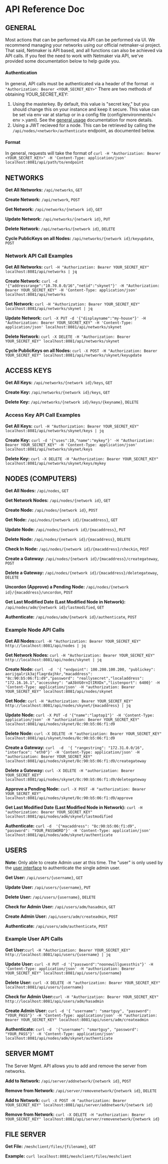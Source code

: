 # API Reference Doc

## GENERAL

Most actions that can be performed via API can be performed via UI. We recommend managing your networks using our official netmaker-ui project. That said, Netmaker is API based, and all functions can also be achieved via API calls. If you feel the need to work with Netmaker via API, we've provided some documentation below to help guide you.
 
#### Authentication
 In general, API calls must be authenticated via a header of  the format  `-H "Authorization: Bearer <YOUR_SECRET_KEY>"` There are two methods of obtaining YOUR_SECRET_KEY:
1. Using the masterkey. By default, this value is "secret key," but you should change this on your instance and keep it secure. This value can be set via env var at startup or in a config file (config/environments/< env >.yaml). See the [general usage](./USAGE.md) documentation for more details.
2. Using a JWT recieved for a node. This  can be retrieved by calling the `/api/nodes/<network>/authenticate` endpoint, as documented below.

#### Format 
In general, requests will take the format of `curl -H "Authorization: Bearer <YOUR_SECRET_KEY>" -H 'Content-Type: application/json' localhost:8081/api/path/to/endpoint`

## NETWORKS

**Get All Networks:** `/api/networks`, `GET` 
  
**Create Network:** `/api/network`, `POST` 
  
**Get Network:** `/api/networks/{network id}`, `GET`  
  
**Update Network:** `/api/networks/{network id}`, `PUT`  
  
**Delete Network:** `/api/networks/{network id}`, `DELETE`  
  
**Cycle PublicKeys on all Nodes:** `/api/networks/{network id}/keyupdate`, `POST`  
  
  
### Network  API Call Examples
  
  
**Get All Networks:** `curl -H "Authorization: Bearer YOUR_SECRET_KEY" localhost:8081/api/networks | jq`

**Create Network:** `curl -d '{"addressrange":"10.70.0.0/16","netid":"skynet"}' -H "Authorization: Bearer YOUR_SECRET_KEY" -H 'Content-Type: application/json' localhost:8081/api/networks`

**Get Network:** `curl -H "Authorization: Bearer YOUR_SECRET_KEY" localhost:8081/api/networks/skynet | jq`

**Update Network:** `curl -X PUT -d '{"displayname":"my-house"}' -H "Authorization: Bearer YOUR_SECRET_KEY" -H 'Content-Type: application/json' localhost:8081/api/networks/skynet`

**Delete Network:** `curl -X DELETE -H "Authorization: Bearer YOUR_SECRET_KEY" localhost:8081/api/networks/skynet`

**Cycle PublicKeys on all Nodes:** `curl -X POST -H "Authorization: Bearer YOUR_SECRET_KEY" localhost:8081/api/networks/skynet/keyupdate`

## ACCESS KEYS

**Get All Keys:** `/api/networks/{network id}/keys`, `GET` 
  
**Create Key:** `/api/networks/{network id}/keys`, `GET` 
  
**Delete Key:** `/api/networks/{network id}/keys/{keyname}`, `DELETE` 
  
  
### Access Key API Call Examples
  
   
**Get All Keys:** `curl -H "Authorization: Bearer YOUR_SECRET_KEY" localhost:8081/api/networks/skynet/keys | jq`
  
**Create Key:** `curl -d '{"uses":10,"name":"mykey"}' -H "Authorization: Bearer YOUR_SECRET_KEY" -H 'Content-Type: application/json' localhost:8081/api/networks/skynet/keys`
  
**Delete Key:** `curl -X DELETE -H "Authorization: Bearer YOUR_SECRET_KEY" localhost:8081/api/networks/skynet/keys/mykey`
  
    
## NODES (COMPUTERS)
  
  
**Get All Nodes:** `/api/nodes`, `GET` 
  
**Get Network Nodes:** `/api/nodes/{network id}`, `GET` 
  
**Create Node:** `/api/nodes/{network id}`, `POST`  
  
**Get Node:** `/api/nodes/{network id}/{macaddress}`, `GET`  
  
**Update Node:** `/api/nodes/{network id}/{macaddress}`, `PUT`  
  
**Delete Node:** `/api/nodes/{network id}/{macaddress}`, `DELETE`  
  
**Check In Node:** `/api/nodes/{network id}/{macaddress}/checkin`, `POST`  
  
**Create a Gateway:** `/api/nodes/{network id}/{macaddress}/creategateway`, `POST`  
  
**Delete a Gateway:** `/api/nodes/{network id}/{macaddress}/deletegateway`, `DELETE`  
  
**Uncordon (Approve) a Pending Node:** `/api/nodes/{network id}/{macaddress}/uncordon`, `POST`  
  
**Get Last Modified Date (Last Modified Node in Network):** `/api/nodes/adm/{network id}/lastmodified`, `GET`  
  
**Authenticate:** `/api/nodes/adm/{network id}/authenticate`, `POST`  
  
  
### Example Node API Calls
  
  
**Get All Nodes:**`curl -H "Authorization: Bearer YOUR_SECRET_KEY" http://localhost:8081/api/nodes | jq`
  
**Get Network Nodes:** `curl -H "Authorization: Bearer YOUR_SECRET_KEY" http://localhost:8081/api/nodes/skynet | jq`
    
**Create Node:** `curl  -d  '{ "endpoint": 100.200.100.200, "publickey": aorijqalrik3ajflaqrdajhkr,"macaddress": "8c:90:b5:06:f1:d9","password": "reallysecret","localaddress": "172.16.16.1","accesskey": "aA3bVG0rnItIRXDx","listenport": 6400}' -H 'Content-Type: application/json' -H "authorization: Bearer YOUR_SECRET_KEY" localhost:8081/api/nodes/skynet`
    
**Get Node:** `curl -H "Authorization: Bearer YOUR_SECRET_KEY" http://localhost:8081/api/nodes/skynet/{macaddress} | jq`  
  
**Update Node:** `curl -X PUT -d '{"name":"laptop1"}' -H 'Content-Type: application/json' -H "authorization: Bearer YOUR_SECRET_KEY" localhost:8081/api/nodes/skynet/8c:90:b5:06:f1:d9`
  
**Delete Node:** `curl -X DELETE -H "authorization: Bearer YOUR_SECRET_KEY" localhost:8081/api/skynet/nodes/8c:90:b5:06:f1:d9`
  
**Create a Gateway:** `curl  -d  '{ "rangestring": "172.31.0.0/16", "interface": "eth0"}' -H 'Content-Type: application/json' -H "authorization: Bearer YOUR_SECRET_KEY" localhost:8081/api/nodes/skynet/8c:90:b5:06:f1:d9/creategateway`
  
**Delete a Gateway:** `curl -X DELETE -H "authorization: Bearer YOUR_SECRET_KEY" localhost:8081/api/nodes/skynet/8c:90:b5:06:f1:d9/deletegateway`
  
**Approve a Pending Node:** `curl -X POST -H "authorization: Bearer YOUR_SECRET_KEY" localhost:8081/api/nodes/skynet/8c:90:b5:06:f1:d9/approve`
  
**Get Last Modified Date (Last Modified Node in Network):** `curl -H "authorization: Bearer YOUR_SECRET_KEY" localhost:8081/api/nodes/adm/skynet/lastmodified`

**Authenticate:** `curl -d  '{"macaddress": "8c:90:b5:06:f1:d9", "password": "YOUR_PASSWORD"}' -H 'Content-Type: application/json' localhost:8081/api/nodes/adm/skynet/authenticate`
  
  
## USERS
  
  
**Note:** Only able to create Admin user at this time. The "user" is only used by the [user interface](https://github.com/gravitl/netmaker-ui) to authenticate the  single  admin user.

**Get User:** `/api/users/{username}`, `GET`  
  
**Update User:** `/api/users/{username}`, `PUT`  
  
**Delete User:** `/api/users/{username}`, `DELETE`  
  
**Check for Admin User:** `/api/users/adm/hasadmin`, `GET` 
  
**Create Admin User:** `/api/users/adm/createadmin`, `POST` 
  
**Authenticate:** `/api/users/adm/authenticate`, `POST` 
  
  
### Example User API Calls

  
**Get User:**`curl -H "Authorization: Bearer YOUR_SECRET_KEY" http://localhost:8081/api/users/{username} | jq`

**Update User:** `curl -X PUT -d '{"password":"noonewillguessthis"}' -H 'Content-Type: application/json' -H "authorization: Bearer YOUR_SECRET_KEY" localhost:8081/api/users/{username}`
  
**Delete User:** `curl -X DELETE -H "authorization: Bearer YOUR_SECRET_KEY" localhost:8081/api/users/{username}`
  
**Check for Admin User:**`curl -H "Authorization: Bearer YOUR_SECRET_KEY" http://localhost:8081/api/users/adm/hasadmin`
  
**Create Admin User:** `curl -d '{ "username": "smartguy", "password": "YOUR_PASS"}' -H 'Content-Type: application/json' -H "authorization: Bearer YOUR_SECRET_KEY" localhost:8081/api/users/adm/createadmin`
   
**Authenticate:** `curl -d  '{"username": "smartguy", "password": "YOUR_PASS"}' -H 'Content-Type: application/json' localhost:8081/api/nodes/adm/skynet/authenticate`
  
## SERVER MGMT

The Server Mgmt. API allows you to add and remove the server from networks.

**Add to Network:** `/api/server/addnetwork/{network id}`, `POST`  
  
**Remove from Network:** `/api/server/removenetwork/{network id}`, `DELETE`  

**Add to Network:**  `curl -X POST -H "authorization: Bearer YOUR_SECRET_KEY" localhost:8081/api/server/addnetwork/{network id}`

**Remove from Network:** `curl -X DELETE -H "authorization: Bearer YOUR_SECRET_KEY" localhost:8081/api/server/removenetwork/{network id}`

## FILE SERVER
  
**Get File:** `/meshclient/files/{filename}`, `GET`
  
**Example:**  `curl localhost:8081/meshclient/files/meshclient`
